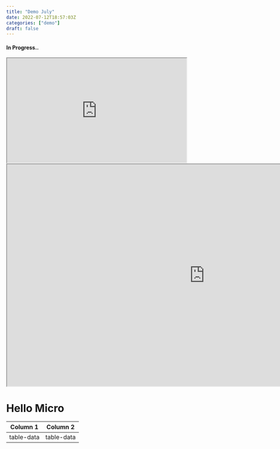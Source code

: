 ```yaml
---
title: "Demo July"
date: 2022-07-12T18:57:03Z
categories: ["demo"]
draft: false
---
```


#### **In Progress..**

<iframe width="480" height="280"
    src="https://www.youtube.com/embed/tgbNymZ7vqY">
</iframe>


<iframe width="1056" height="594"
    src="https://www.youtube.com/embed/tgbNymZ7vqY">
</iframe>


# Hello Micro

  Column 1  |  Column 2  |
  -------------- |---------------- |
table-data  |  table-data  |

